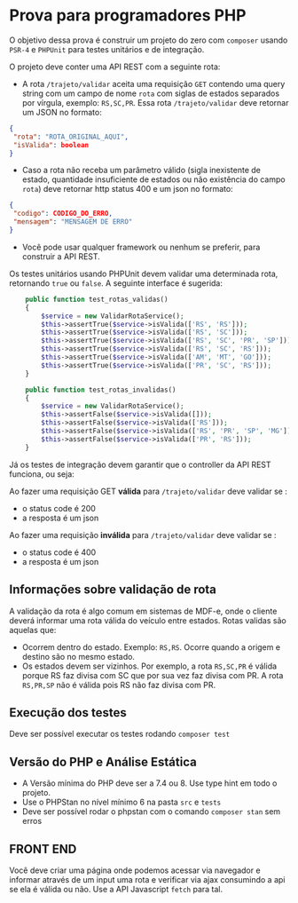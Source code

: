 # Prova para programadores PHP

O objetivo dessa prova é construir um projeto do zero com `composer` usando `PSR-4` e `PHPUnit` para testes unitários 
e de integração.

O projeto deve conter uma API REST com a seguinte rota:
- A rota `/trajeto/validar` aceita uma requisição `GET` contendo uma query string com um campo de 
nome `rota` com siglas de estados separados por vírgula, exemplo: `RS,SC,PR`. Essa rota `/trajeto/validar` deve 
retornar um JSON no formato:

```json
{
 "rota": "ROTA_ORIGINAL_AQUI", 
 "isValida": boolean
}
```

- Caso a rota não receba um parâmetro válido (sigla inexistente de estado, quantidade insuficiente de estados ou não existência do campo `rota`) deve 
 retornar http status 400 e um json no formato:

```json
{
 "codigo": CODIGO_DO_ERRO,
 "mensagem": "MENSAGEM DE ERRO"
}
```

- Você pode usar qualquer framework ou nenhum se preferir, para construir a API REST.

Os testes unitários usando PHPUnit devem validar uma determinada rota, retornando `true` ou `false`. A seguinte interface é sugerida:

```php
    public function test_rotas_validas()
    {
        $service = new ValidarRotaService();
        $this->assertTrue($service->isValida(['RS', 'RS']));
        $this->assertTrue($service->isValida(['RS', 'SC']));
        $this->assertTrue($service->isValida(['RS', 'SC', 'PR', 'SP']));
        $this->assertTrue($service->isValida(['RS', 'SC', 'RS']));
        $this->assertTrue($service->isValida(['AM', 'MT', 'GO']));
        $this->assertTrue($service->isValida(['PR', 'SC', 'RS']));
    }

    public function test_rotas_invalidas()
    {
        $service = new ValidarRotaService();
        $this->assertFalse($service->isValida([]));
        $this->assertFalse($service->isValida(['RS']));
        $this->assertFalse($service->isValida(['RS', 'PR', 'SP', 'MG']));
        $this->assertFalse($service->isValida(['PR', 'RS']));
    }
```


Já os testes de integração devem garantir que o controller da API REST funciona, ou seja:

Ao fazer uma requisição GET **válida** para `/trajeto/validar` deve validar se :
- o status code é 200
- a resposta é um json

Ao fazer uma requisição **inválida** para `/trajeto/validar` deve validar se :
- o status code é 400
- a resposta é um json

## Informações sobre validação de rota
A validação da rota é algo comum em sistemas de MDF-e, onde o cliente deverá informar uma rota válida do veículo entre estados.
Rotas validas são aquelas que:
- Ocorrem dentro do estado. Exemplo: `RS,RS`. Ocorre quando a origem e destino são no mesmo estado.
- Os estados devem ser vizinhos. Por exemplo, a rota `RS,SC,PR` é válida porque RS faz divisa com SC que por sua vez faz divisa com PR. A rota `RS,PR,SP` não é válida pois RS não faz divisa com PR.

## Execução dos testes

Deve ser possível executar os testes rodando `composer test`

## Versão do PHP e Análise Estática

- A Versão mínima do PHP deve ser a 7.4 ou 8. Use type hint em todo o projeto.
- Use o PHPStan no nível mínimo 6 na pasta `src` e `tests`
- Deve ser possível rodar o phpstan com o comando `composer stan` sem erros

## FRONT END

Você deve criar uma página onde podemos acessar via navegador e informar através de um input uma rota e 
verificar via ajax consumindo a api se ela é válida ou não. Use a API Javascript `fetch` para tal.

